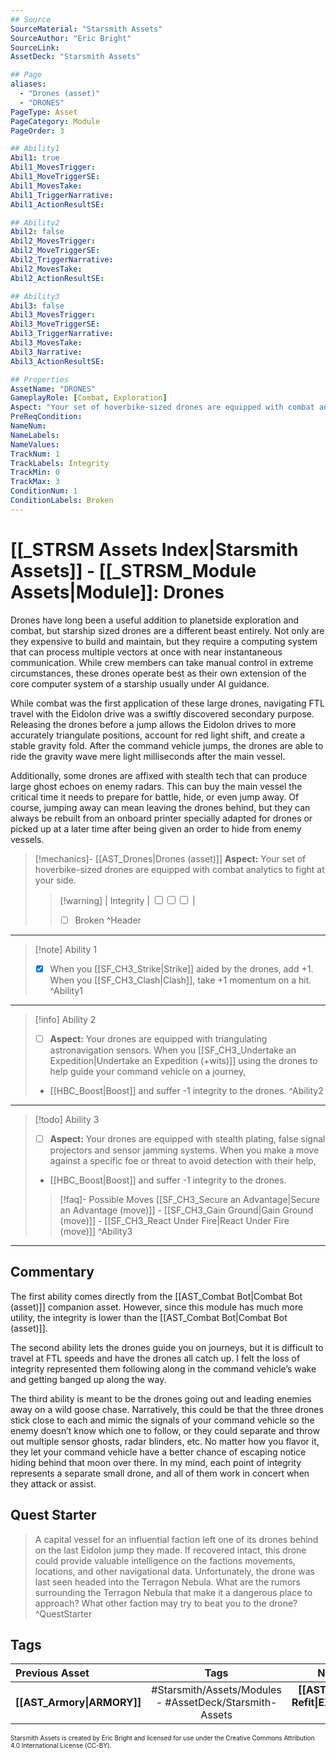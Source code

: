 ```yaml
---
## Source
SourceMaterial: "Starsmith Assets"
SourceAuthor: "Eric Bright"
SourceLink: 
AssetDeck: "Starsmith Assets"

## Page
aliases: 
  - "Drones (asset)"
  - "DRONES"
PageType: Asset
PageCategory: Module
PageOrder: 3

## Ability1
Abil1: true 
Abil1_MovesTrigger: 
Abil1_MoveTriggerSE: 
Abil1_MovesTake: 
Abil1_TriggerNarrative: 
Abil1_ActionResultSE: 

## Ability2
Abil2: false 
Abil2_MovesTrigger: 
Abil2_MoveTriggerSE: 
Abil2_TriggerNarrative: 
Abil2_MovesTake: 
Abil2_ActionResultSE: 

## Ability3
Abil3: false 
Abil3_MovesTrigger: 
Abil3_MoveTriggerSE: 
Abil3_TriggerNarrative: 
Abil3_MovesTake: 
Abil3_Narrative: 
Abil3_ActionResultSE: 

## Properties
AssetName: "DRONES"
GameplayRole: [Combat, Exploration]
Aspect: "Your set of hoverbike-sized drones are equipped with combat analytics to fight at your side."
PreReqCondition: 
NameNum: 
NameLabels: 
NameValues: 
TrackNum: 1
TrackLabels: Integrity
TrackMin: 0
TrackMax: 3
ConditionNum: 1
ConditionLabels: Broken
---
```

# [[_STRSM Assets Index|Starsmith Assets]] - [[_STRSM_Module Assets|Module]]: Drones
Drones have long been a useful addition to planetside exploration and combat, but starship sized drones are a different beast entirely. Not only are they expensive to build and maintain, but they require a computing system that can process multiple vectors at once with near instantaneous communication. While crew members can take manual control in extreme circumstances, these drones operate best as their own extension of the core computer system of a starship usually under AI guidance.

While combat was the first application of these large drones, navigating FTL travel with the Eidolon drive was a swiftly discovered secondary purpose. Releasing the drones before a jump allows the Eidolon drives to more accurately triangulate positions, account for red light shift, and create a stable gravity fold. After the command vehicle jumps, the drones are able to ride the gravity wave mere light milliseconds after the main vessel.

Additionally, some drones are affixed with stealth tech that can produce large ghost echoes on enemy radars. This can buy the main vessel the critical time it needs to prepare for battle, hide, or even jump away. Of course, jumping away can mean leaving the drones behind, but they can always be rebuilt from an onboard printer specially adapted for drones or picked up at a later time after being given an order to hide from enemy vessels.

> [!mechanics]- [[AST_Drones|Drones (asset)]]
> **Aspect:** Your set of hoverbike-sized drones are equipped with combat analytics to fight at your side.
> > [!warning] | Integrity | <input type="checkbox" /><input type="checkbox" /><input type="checkbox" /> |
> > - [ ] Broken ^Header
___

> [!note] Ability 1
> - [x] When you [[SF_CH3_Strike|Strike]] aided by the drones, add +1. 
> When you [[SF_CH3_Clash|Clash]], take +1 momentum on a hit. ^Ability1
___
> [!info] Ability 2
> - [ ] **Aspect:** Your drones are equipped with triangulating astronavigation sensors.
> When you [[SF_CH3_Undertake an Expedition|Undertake an Expedition (+wits)]] using the drones to help guide your command vehicle on a journey, 
> - [[HBC_Boost|Boost]]  and suffer -1 integrity to the drones. ^Ability2
___
> [!todo] Ability 3
> - [ ] **Aspect:** Your drones are equipped with stealth plating, false signal projectors and sensor jamming systems.
> When you make a move against a specific foe or threat to avoid detection with their help,
> - [[HBC_Boost|Boost]] and suffer -1 integrity to the drones.
> > [!faq]- Possible Moves
> > [[SF_CH3_Secure an Advantage|Secure an Advantage (move)]] - [[SF_CH3_Gain Ground|Gain Ground (move)]] - [[SF_CH3_React Under Fire|React Under Fire (move)]] ^Ability3

___

## Commentary
The first ability comes directly from the [[AST_Combat Bot|Combat Bot (asset)]] companion asset. However, since this module has much more utility, the integrity is lower than the [[AST_Combat Bot|Combat Bot (asset)]]. 

The second ability lets the drones guide you on journeys, but it is difficult to travel at FTL speeds and have the drones all catch up. I felt the loss of integrity represented them following along in the command vehicle’s wake and getting banged up along the way. 

The third ability is meant to be the drones going out and leading enemies away on a wild goose chase. Narratively, this could be that the three drones stick close to each and mimic the signals of your command vehicle so the enemy doesn’t know which one to follow, or they could separate and throw out multiple sensor ghosts, radar blinders, etc. No matter how you flavor it, they let your command vehicle have a better chance of escaping notice hiding behind that moon over there. In my mind, each point of integrity represents a separate small drone, and all of them work in concert when they attack or assist.

## Quest Starter
>A capital vessel for an influential faction left one of its drones behind on the last Eidolon jump they made. If recovered intact, this drone could provide valuable intelligence on the factions movements, locations, and other navigational data. Unfortunately, the drone was last seen headed into the Terragon Nebula. What are the rumors surrounding the Terragon Nebula that make it a dangerous place to approach? What other faction may try to beat you to the drone? ^QuestStarter

## Tags

| Previous Asset| Tags | Next Asset |
| :--- | :---: | ---: |
| **[[AST_Armory\|ARMORY]]** | #Starsmith/Assets/Modules - #AssetDeck/Starsmith-Assets | **[[AST_External Refit\|EXTERNAL REFIT]]** |

<font size=-2>Starsmith Assets is created by Eric Bright and licensed for use under the Creative Commons Attribution 4.0 International License (CC-BY).</font>